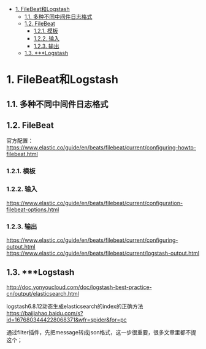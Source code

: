 
<!-- TOC -->

- [1. FileBeat和Logstash](#1-filebeat和logstash)
    - [1.1. 多种不同中间件日志格式](#11-多种不同中间件日志格式)
    - [1.2. FileBeat](#12-filebeat)
        - [1.2.1. 模板](#121-模板)
        - [1.2.2. 输入](#122-输入)
        - [1.2.3. 输出](#123-输出)
    - [1.3. ***Logstash](#13-logstash)

<!-- /TOC -->

# 1. FileBeat和Logstash  


## 1.1. 多种不同中间件日志格式  


## 1.2. FileBeat
官方配置：https://www.elastic.co/guide/en/beats/filebeat/current/configuring-howto-filebeat.html  

### 1.2.1. 模板

### 1.2.2. 输入  
https://www.elastic.co/guide/en/beats/filebeat/current/configuration-filebeat-options.html  



### 1.2.3. 输出  
https://www.elastic.co/guide/en/beats/filebeat/current/configuring-output.html  
https://www.elastic.co/guide/en/beats/filebeat/current/logstash-output.html



## 1.3. ***Logstash  
http://doc.yonyoucloud.com/doc/logstash-best-practice-cn/output/elasticsearch.html  


logstash6.8.12动态生成elasticsearch的index的正确方法
https://baijiahao.baidu.com/s?id=1676803444228068371&wfr=spider&for=pc

通过filter插件，先把message转成json格式，这一步很重要，很多文章里都不提这个；  


